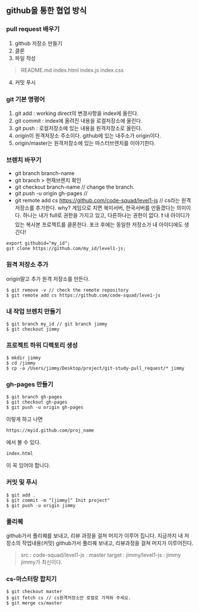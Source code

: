 ## github을 통한 협업 방식

### pull request 배우기

1. github 저장소 만들기
2. 클론
3. 파일 작성
> README.md
> index.html index.js index.css 
4. 커밋 푸시
 
 
### git 기본 명령어

1. git add : working direct의 변경사항을 index에 올린다.
2. git commit : index에 올려진 내용을 로컬저장소에 올린다.
3. git push : 로컬저장소에 있는 내용을 원격저장소로 올린다.
4. origin이 원격저장소 주소이다. github에 있는 내주소가 origin이다.
5. origin/master는 원격저장소에 있는 마스터브렌치를 이야기한다.



### 브렌치 바꾸기
- git branch branch-name
- git branch > 현재브렌치 확인
- git checkout branch-name // change the branch.
- git push -u origin gh-pages //
- git remote add cs https://github.com/code-squad/level1-js // cs라는 원격저장소를 추가한다. why? 게임으로 치면 북미서버, 한국서버를 만들겠다는 의미이다. 하나는 내가 full로 권한을 가지고 있고, 다른하나는 권한이 없다.
:exclamation: 내 아이디가 있는 복사본 프로젝트를 클론한다.
포크 후에는 동일한 저장소가 내 아이디에도 생긴다!
```
export githubid="my_id";
git clone https://github.com/my_id/level1-js;
```

### 원격 저장소 추가
origin말고 추가 원격 저장소를 만든다. 
``` 
$ git remove -v // check the remote repository
$ git remote add cs https://github.com/code-squad/leve1-js
```

### 내 작업 브렌치 만들기

```
$ git branch my_id // git branch jimmy
$ git checkout jimmy
```

### 프로젝트 하위 디렉토리 생성

```
$ mkdir jimmy
$ cd /jimmy
$ cp -a /Users/jimmy/Desktop/project/git-study-pull_request/* jimmy

```
### gh-pages 만들기
```
$ git branch gh-pages
$ git checkout gh-pages
$ git push -u origin gh-pages
```
이렇게 하고 나면
```
https://myid.github.com/proj_name
```
에서 볼 수 있다.
```
index.html
```
이 꼭 있어야 합니다.


### 커밋 및 푸시

```
$ git add .
$ git commit -m "[jimmy]" Init project"
$ git push -u origin jimmy
```

### 풀리퀘
github가서 풀리퀘를 보내고, 리뷰 과정을 걸쳐 머지가 이루어 집니다.
지금까지 내 저장소의 작업내용(커밋)
github가서 풀리퀘 보내고, 리뷰과정을 걸쳐 머지가 이루어진다.

>src : code-squad/level1-js : master
>target : jimmy/level1-js : jimmy
jimmy가 최신이다.


### cs-마스터랑 합치기

```
$ git checkout master
$ git fetch cs // cs원격저장소만 로컬로 가져와 주세요.
$ git merge cs/master
```
